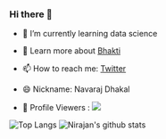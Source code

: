 ### Hi there 👋



- 🌱 I’m currently learning data science
- 💬 Learn more about [Bhakti](https://www.jagatgururampalji.org/)
- 📫 How to reach me: [Twitter](https://twitter.com/nirajandata)
- 😄 Nickname: Navaraj Dhakal <br>

- 👀 Profile Viewers : ![](https://komarev.com/ghpvc/?username=nirajandata&label=PROFILE+VIEWS)<br>

![Top Langs](https://github-readme-stats.vercel.app/api/top-langs/?username=nirajandata&show_icons=true&theme=radical)
![Nirajan's github stats](https://github-readme-stats.vercel.app/api?username=nirajandata&show_icons=true&theme=radical) 



